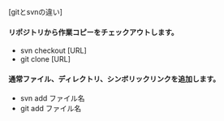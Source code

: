 [gitとsvnの違い]#### リポジトリから作業コピーをチェックアウトします。* svn checkout [URL]* git clone [URL]#### 通常ファイル、ディレクトリ、シンボリックリンクを追加します。* svn add ファイル名* git add ファイル名